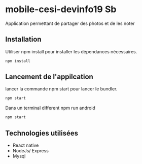# mobile-cesi-devinfo19 Sb 

Application permettant de partager des photos et de les noter 

## Installation

Utiliser npm install  pour installer les dépendances nécessaires.

```bash
npm install
```

## Lancement de l'appilcation

lancer la commande npm start pour lancer le bundler.  

```bash
npm start
```
Dans un terminal different npm run android

```bash
npm start
```
## Technologies utilisées

  * React native
  * NodeJs/ Express
  * Mysql





